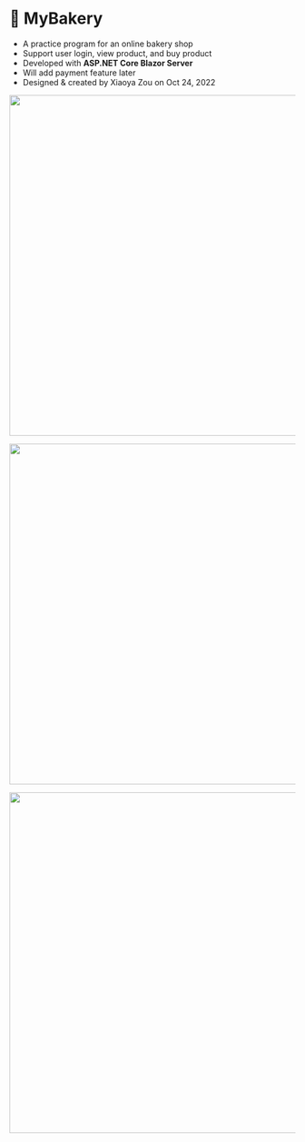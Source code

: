 # 🍰 MyBakery

- A practice program for an online bakery shop
- Support user login, view product, and buy product
- Developed with <b>ASP.NET Core Blazor Server</b>
- Will add payment feature later 
- Designed & created by Xiaoya Zou on Oct 24, 2022

<p><img width="600" src="https://user-images.githubusercontent.com/84748829/197943111-01a94e6a-9cca-4a3a-8456-39a1fe432ae6.JPG"></p>
<p><img width="600" src="https://user-images.githubusercontent.com/84748829/197943404-2ea8ff01-3106-4ae7-9c3b-65f587054b8e.JPG"></p>
<p><img width="600" src="https://user-images.githubusercontent.com/84748829/197943436-eb56ba34-4a9e-4623-a87b-665d46e25890.JPG"></p>

